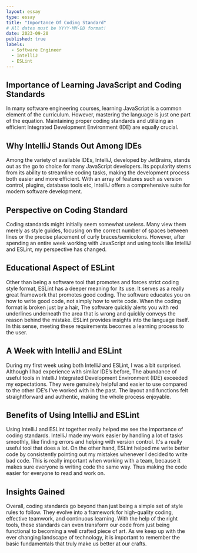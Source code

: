 ```yaml
---
layout: essay
type: essay
title: "Importance Of Coding Standard"
# All dates must be YYYY-MM-DD format!
date: 2023-09-20
published: true
labels:
  - Software Engineer
  - IntelliJ
  - ESLint
---
```

## Importance of Learning JavaScript and Coding Standards
In many software engineering courses, learning JavaScript is a common element of the curriculum. However, mastering the language is just one part of the equation. Maintaining proper coding standards and utilizing an efficient Integrated Development Environment (IDE) are equally crucial. 

## Why IntelliJ Stands Out Among IDEs
Among the variety of available IDEs, IntelliJ, developed by JetBrains, stands out as the go to choice for many JavaScript developers. Its popularity stems from its ability to streamline coding tasks, making the development process both easier and more efficient. With an array of features such as version control, plugins, database tools etc, IntelliJ offers a comprehensive suite for modern software development.

## Perspective on Coding Standard
Coding standards might initially seem somewhat useless. Many view them merely as style guides, focusing on the correct number of spaces between lines or the precise placement of curly braces/semicolons. However, after spending an entire week working with JavaScript and using tools like IntelliJ and ESLint, my perspective has changed. 

## Educational Aspect of ESLint
Other than being a software tool that promotes and forces strict coding style format, ESLint has a deeper meaning for its use. It serves as a really great framework that promotes good coding. The software educates you on how to write good code, not simply how to write code. When the coding format is broken just by a hair, The software quickly alerts you with red underlines underneath the area that is wrong and quickly conveys the reason behind the mistake. ESLint provides insights into the language itself. In this sense, meeting these requirements becomes a learning process to the user.

## A Week with IntelliJ and ESLint
During my first week using both IntelliJ and ESLint, I was a bit surprised. Although I had experience with similar IDE’s before, The abundance of  useful tools in IntelliJ Integrated Development Environment (IDE) exceeded my expectations. They were genuinely helpful and easier to use compared to the other IDE’s I've worked with in the past. The layout and functions felt straightforward and authentic, making the whole process enjoyable.

## Benefits of Using IntelliJ and ESLint
Using IntelliJ and ESLint together really helped me see the importance of coding standards. IntelliJ made my work easier by handling a lot of tasks smoothly, like finding errors and helping with version control. It's a really useful tool that does a lot. On the other hand, ESLint helped me write better code by consistently pointing out my mistakes whenever I decided to write bad code. This is really important when working with a team, because it makes sure everyone is writing code the same way. Thus making the code easier for everyone to read and work on.

## Insights Gained
Overall, coding standards go beyond than just being a simple set of style rules to follow. They evolve into a framework for high-quality coding, effective teamwork, and continuous learning. With the help of the right tools, these standards can even transform our code from just being functional to becoming a well crafted piece of art. As we keep up with the ever changing landscape of technology, it is important to remember the basic fundamentals that truly make us better at our crafts.







